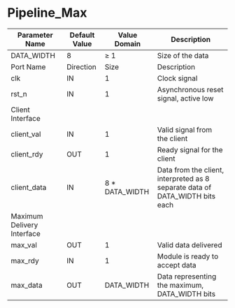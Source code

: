 # Pipeline_Max

| Parameter Name | Default Value | Value Domain | Description                                              |
|----------------|---------------|--------------|----------------------------------------------------------|
| DATA_WIDTH     | 8             | ≥ 1          | Size of the data                                        |
| Port Name      | Direction     | Size         | Description                                              |
| clk            | IN            | 1            | Clock signal                                            |
| rst_n          | IN            | 1            | Asynchronous reset signal, active low                    |
| Client Interface          |              |              |                                                          |
| client_val     | IN            | 1            | Valid signal from the client                             |
| client_rdy     | OUT           | 1            | Ready signal for the client                              |
| client_data    | IN            | 8 * DATA_WIDTH | Data from the client, interpreted as 8 separate data of DATA_WIDTH bits each |
| Maximum Delivery Interface          |              |              |                                                          |
| max_val        | OUT           | 1            | Valid data delivered                                     |
| max_rdy        | IN            | 1            | Module is ready to accept data                           |
| max_data       | OUT           | DATA_WIDTH   | Data representing the maximum, DATA_WIDTH bits           |
